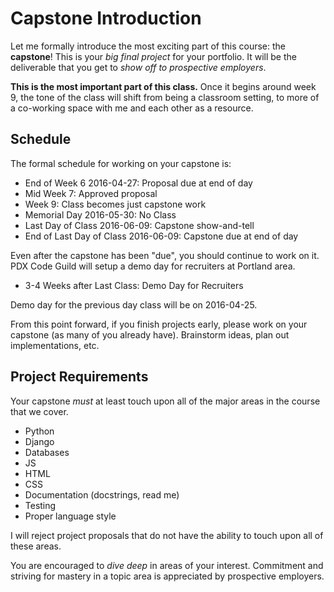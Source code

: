 # Capstone Introduction
Let me formally introduce the most exciting part of this course: the **capstone**!
This is your _big final project_ for your portfolio.
It will be the deliverable that you get to _show off to prospective employers_.

**This is the most important part of this class.**
Once it begins around week 9, the tone of the class will shift from being a classroom setting, to more of a co-working space with me and each other as a resource.

## Schedule
The formal schedule for working on your capstone is:
* End of Week 6 2016-04-27: Proposal due at end of day
* Mid Week 7: Approved proposal
* Week 9: Class becomes just capstone work
* Memorial Day 2016-05-30: No Class
* Last Day of Class 2016-06-09: Capstone show-and-tell
* End of Last Day of Class 2016-06-09: Capstone due at end of day

Even after the capstone has been "due", you should continue to work on it.
PDX Code Guild will setup a demo day for recruiters at Portland area.

* 3-4 Weeks after Last Class: Demo Day for Recruiters

Demo day for the previous day class will be on 2016-04-25.

From this point forward, if you finish projects early, please work on your capstone (as many of you already have).
Brainstorm ideas, plan out implementations, etc.

## Project Requirements
Your capstone _must_ at least touch upon all of the major areas in the course that we cover.
* Python
* Django
* Databases
* JS
* HTML
* CSS
* Documentation (docstrings, read me)
* Testing
* Proper language style

I will reject project proposals that do not have the ability to touch upon all of these areas.

You are encouraged to _dive deep_ in areas of your interest.
Commitment and striving for mastery in a topic area is appreciated by prospective employers.
